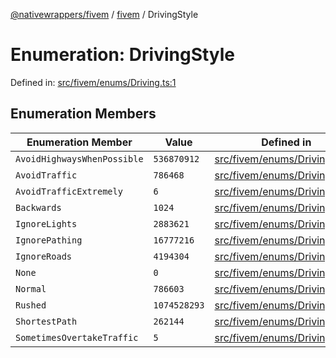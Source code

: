 [@nativewrappers/fivem](../../README.md) / [fivem](../README.md) / DrivingStyle

# Enumeration: DrivingStyle

Defined in: [src/fivem/enums/Driving.ts:1](https://github.com/nativewrappers/nativewrappers/blob/c6ab47d1014f341bb58fccc9d519ceb48157a741/src/fivem/enums/Driving.ts#L1)

## Enumeration Members

| Enumeration Member | Value | Defined in |
| ------ | ------ | ------ |
| <a id="avoidhighwayswhenpossible"></a> `AvoidHighwaysWhenPossible` | `536870912` | [src/fivem/enums/Driving.ts:9](https://github.com/nativewrappers/nativewrappers/blob/c6ab47d1014f341bb58fccc9d519ceb48157a741/src/fivem/enums/Driving.ts#L9) |
| <a id="avoidtraffic"></a> `AvoidTraffic` | `786468` | [src/fivem/enums/Driving.ts:7](https://github.com/nativewrappers/nativewrappers/blob/c6ab47d1014f341bb58fccc9d519ceb48157a741/src/fivem/enums/Driving.ts#L7) |
| <a id="avoidtrafficextremely"></a> `AvoidTrafficExtremely` | `6` | [src/fivem/enums/Driving.ts:8](https://github.com/nativewrappers/nativewrappers/blob/c6ab47d1014f341bb58fccc9d519ceb48157a741/src/fivem/enums/Driving.ts#L8) |
| <a id="backwards"></a> `Backwards` | `1024` | [src/fivem/enums/Driving.ts:13](https://github.com/nativewrappers/nativewrappers/blob/c6ab47d1014f341bb58fccc9d519ceb48157a741/src/fivem/enums/Driving.ts#L13) |
| <a id="ignorelights"></a> `IgnoreLights` | `2883621` | [src/fivem/enums/Driving.ts:4](https://github.com/nativewrappers/nativewrappers/blob/c6ab47d1014f341bb58fccc9d519ceb48157a741/src/fivem/enums/Driving.ts#L4) |
| <a id="ignorepathing"></a> `IgnorePathing` | `16777216` | [src/fivem/enums/Driving.ts:10](https://github.com/nativewrappers/nativewrappers/blob/c6ab47d1014f341bb58fccc9d519ceb48157a741/src/fivem/enums/Driving.ts#L10) |
| <a id="ignoreroads"></a> `IgnoreRoads` | `4194304` | [src/fivem/enums/Driving.ts:11](https://github.com/nativewrappers/nativewrappers/blob/c6ab47d1014f341bb58fccc9d519ceb48157a741/src/fivem/enums/Driving.ts#L11) |
| <a id="none"></a> `None` | `0` | [src/fivem/enums/Driving.ts:2](https://github.com/nativewrappers/nativewrappers/blob/c6ab47d1014f341bb58fccc9d519ceb48157a741/src/fivem/enums/Driving.ts#L2) |
| <a id="normal"></a> `Normal` | `786603` | [src/fivem/enums/Driving.ts:3](https://github.com/nativewrappers/nativewrappers/blob/c6ab47d1014f341bb58fccc9d519ceb48157a741/src/fivem/enums/Driving.ts#L3) |
| <a id="rushed"></a> `Rushed` | `1074528293` | [src/fivem/enums/Driving.ts:6](https://github.com/nativewrappers/nativewrappers/blob/c6ab47d1014f341bb58fccc9d519ceb48157a741/src/fivem/enums/Driving.ts#L6) |
| <a id="shortestpath"></a> `ShortestPath` | `262144` | [src/fivem/enums/Driving.ts:12](https://github.com/nativewrappers/nativewrappers/blob/c6ab47d1014f341bb58fccc9d519ceb48157a741/src/fivem/enums/Driving.ts#L12) |
| <a id="sometimesovertaketraffic"></a> `SometimesOvertakeTraffic` | `5` | [src/fivem/enums/Driving.ts:5](https://github.com/nativewrappers/nativewrappers/blob/c6ab47d1014f341bb58fccc9d519ceb48157a741/src/fivem/enums/Driving.ts#L5) |
